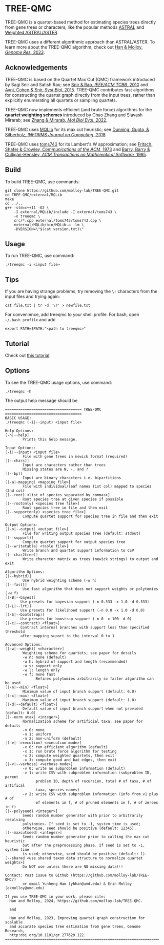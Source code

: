 TREE-QMC
========

TREE-QMC is a quartet-based method for estimating species trees directly from gene trees or characters, like the popular methods [ASTRAL](https://doi.org/10.1186/s12859-018-2129-y) and [Weighted ASTRAL/ASTER](https://doi.org/10.1093/molbev/msac215). 

TREE-QMC uses a different algorithmic approach than ASTRAL/ASTER. To learn more about the TREE-QMC algorithm, check out [Han & Molloy, *Genome Res*, 2023](http:doi.org/10.1101/gr.277629.122).

Acknowledgements
----------------
TREE-QMC is based on the Quartet Max Cut (QMC) framework introduced by Sagi Snir and Satish Rao; see [Snir & Rao, *IEEE/ACM TCBB*, 2010](http:doi.org/10.1109/TCBB.2008.133) and [Avni, Cohen & Snir, *Syst Biol*, 2015](http:doi.org/10.1093/sysbio/syu087). TREE-QMC contributes fast algorithms for constructing the quartet graph directly from the input trees, rather than explicitly enumerating all quartets or sampling quartets.

TREE-QMC now implements efficient (and brute force) algorithms for the **quartet weighting schemes** introduced by Chao Zhang and Siavash Mirarab; see [Zhang & Mirarab, *Mol Biol Evol*, 2022](https://doi.org/10.1093/molbev/msac215).

TREE-QMC uses [MQLib](https://github.com/MQLib/MQLib) for its max cut heuristic; see [Dunning, Gupta, & Silberholz, *INFORMS Journal on Computing*, 2018](https://doi.org/10.1287/ijoc.2017.0798).

TREE-QMC uses [toms743](https://people.sc.fsu.edu/~jburkardt/cpp_src/toms743/toms743.html) for its Lambert's W approximation; see [Fritsch, Shafer & Crowley, *Communications of the ACM*, 1973](https://doi.org/10.1145/361952.361970) and [Barry, Barry & Culligan-Hensley, *ACM Transactions on Mathematical Software*, 1995](https://doi.org/10.1145/203082.203088).

Build
-----
To build TREE-QMC, use commands:
```
git clone https://github.com/molloy-lab/TREE-QMC.git
cd TREE-QMC/external/MQLib
make
cd ../..
g++ -std=c++11 -O2 \
    -I external/MQLib/include -I external/toms743 \
    -o treeqmc \
    src/*.cpp external/toms743/toms743.cpp \
    external/MQLib/bin/MQLib.a -lm \
    -DVERSION=\"$(cat version.txt)\"
```

Usage
-----
To run TREE-QMC, use command:
```
./treeqmc -i <input file>
```

Tips
----
If you are having strange problems, try removing the `\r` characters from the input files and trying again:
```
cat file.txt | tr -d '\r' > newfile.txt
```
For convenience, add treeqmc to your shell profile. For bash, open `~/.bash_profile` and add
```
export PATH=$PATH:"<path to treeqmc>"
```

Tutorial
--------
Check out [this tutorial](tutorial/README.md).

Options
-------

To see the TREE-QMC usage options, use command:
```
./treeqmc -h
```

The output help message should be
```
=================================== TREE-QMC ===================================
BASIC USAGE:
./treeqmc (-i|--input) <input file>

Help Options:
[-h|--help]
        Prints this help message.

Input Options:
(-i|--input) <input file>
        File with gene trees in newick format (required)
[(--chars)]
        Input are characters rather than trees
        Missing states are N, -, and ?
[(--bp)]
        Input are binary characters i.e. bipartitions
[(-a|-mapping) <mapping file>]
        File with individual/leaf names (1st col) mapped to species (2nd col)
[(--root) <list of species separated by commas>]
        Root species tree at given species if possible
[(--rootonly) <species tree file>]
        Root species tree in file and then exit
[(--supportonly) <species tree file>]
        Compute quartet support for species tree in file and then exit

Output Options:
[(-o|--output) <output file>]
        File for writing output species tree (default: stdout)
[(--support)]
        Compute quartet support for output species tree
[(--writetable) <table file>]
        Write branch and quartet support information to CSV
[(--char2tree)]
        Write character matrix as trees (newick strings) to output and exit

Algorithm Options:
[(--hybrid)]
        Use hybrid weighting scheme (-w h)
[(--fast)]
        Use fast algorithm that does not support weights or polytomies (-w f)
[(-B|--bayes)]
       Use presets for bayesian support (-n 0.333 -x 1.0 -d 0.333)
[(-L|--lrt)]
       Use presets for likelihood support (-n 0.0 -x 1.0 -d 0.0)
[(-S|--bootstrap)]
       Use presets for boostrap support (-n 0 -x 100 -d 0)
[(-c|--contract) <float>]
       Contract internal branches with support less than specified threshold
       after mapping suport to the interval 0 to 1

Advanced Options:
[(-w|--weight) <character>]
        Weighting scheme for quartets; see paper for details
        -w n: none (default)
        -w h: hybrid of support and length (recommended)
        -w s: support only
        -w l: length only
        -w f: none fast
              Refines polytomies arbitrarily so faster algorithm can be used
[(-n|--min) <float>]
        Minimum value of input branch support (default: 0.0)
[(-x|--max) <float>]
        Maximum value of input branch support (default: 1.0)
[(-d|--default) <float>]
        Default value of input branch support when not provided (default: 0.0)
[(--norm_atax) <integer>]
        Normalization scheme for artificial taxa; see paper for details
        -n 0: none
        -n 1: uniform
        -n 2: non-uniform (default)
[(-e|--execution) <execution mode>]
        -x 0: run efficient algorithm (default)
        -x 1: run brute force algorithm for testing
        -x 2: compute weighted quartets, then exit
        -x 3: compute good and bad edges, then exit
[(-v|--verbose) <verbose mode>]
        -v 0: write no subproblem information (default)
        -v 1: write CSV with subproblem information (subproblem ID, parent
              problem ID, depth of recursion, total # of taxa, # of artifical
              taxa, species names)
        -v 2: write CSV with subproblem information (info from v1 plus # of
              of elements in f, # of pruned elements in f, # of zeroes in f)
[(--polyseed) <integer>]
        Seeds random number generator with prior to arbitrarily resolving
        polytomies. If seed is set to -1, system time is used;
        otherwise, seed should be positive (default: 12345).
[(--maxcutseed) <integer>]
        Seeds random number generator prior to calling the max cut heuristic
        but after the preprocessing phase. If seed is set to -1, system time
        is used; otherwise, seed should be positive (default: 1).
[--shared <use shared taxon data structure to normalize quartet weights>]
        Do NOT use unless there are NO missing data!!!

Contact: Post issue to Github (https://github.com/molloy-lab/TREE-QMC/)
        or email Yunheng Han (yhhan@umd.edu) & Erin Molloy (ekmolloy@umd.edu)

If you use TREE-QMC in your work, please cite:
  Han and Molloy, 2024, https://github.com/molloy-lab/TREE-QMC.

  and

  Han and Molloy, 2023, Improving quartet graph construction for scalable
  and accurate species tree estimation from gene trees, Genome Research,
  http:doi.org/10.1101/gr.277629.122.
================================================================================
```
